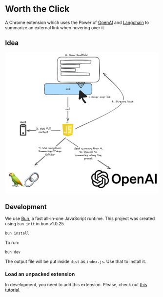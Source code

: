 # Worth the Click

A Chrome extension which uses the Power of [OpenAI](https://openai.com/) and [Langchain](https://js.langchain.com/docs/get_started/introduction) to summarize an external link when hovering over it.

## Idea

![Idea of the workflow](./images/Idea.png)

## Development

We use [Bun](https://bun.sh/), a fast all-in-one JavaScript runtime.
This project was created using `bun init` in bun v1.0.25.

```bash
bun install
```

To run:

```bash
bun dev
```

The output file will be put inside `dist` as `index.js`. Use that to install it.

### Load an unpacked extension

In development, you need to add this extension. Please, check out [this tutorial](https://developer.chrome.com/docs/extensions/get-started/tutorial/hello-world#load-unpacked).
